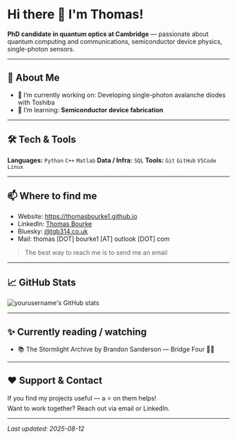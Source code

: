 # Hi there 👋 I'm Thomas!

<!-- Short tagline -->
**PhD candidate in quantum optics at Cambridge** — passionate about quantum computing and communications, semiconductor device physics, single-photon sensors.

---

## 🔭 About Me
- 🔭 I’m currently working on: Developing single-photon avalanche diodes with Toshiba
- 🌱 I’m learning: **Semiconductor device fabrication**

---

## 🛠️ Tech & Tools
**Languages:** `Python` `C++` `Matlab` 
**Data / Infra:** `SQL` 
**Tools:** `Git` `GitHub` `VSCode` `Linux`

---

## 📫 Where to find me
- Website: https://thomasbourke1.github.io
- LinkedIn: [Thomas Bourke](https://linkedin.com/in/yourprofile)
- Bluesky: [@tgb314.co.uk](https://bsky.app/profile/tgb314.co.uk)  
- Mail: thomas [DOT] bourke1 [AT] outlook [DOT] com

> The best way to reach me is to send me an email

---

## 📈 GitHub Stats
<!-- You can use services like GitHub Readme Stats or GitHub Activity Graph here.
Example (replace with your badges/snippets): -->
![yourusername's GitHub stats](https://github-readme-stats.vercel.app/api?username=yourusername&show_icons=true&theme=radical)

---

## ✨ Currently reading / watching
- 📚 The Stormlight Archive by Brandon Sanderson — Bridge Four 🤜🤛

---

## ❤️ Support & Contact
If you find my projects useful — a ⭐ on them helps!  
Want to work together? Reach out via email or LinkedIn.

---

*Last updated: 2025-08-12*
